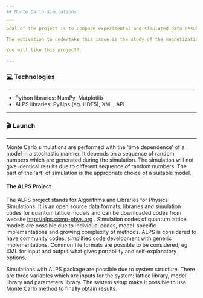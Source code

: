 ```yaml
---
## Monte Carlo Simulations
___

Goal of the project is to compare experimental and simulated data results of molecular magnetic complex. The numerical Monte Carlo simulation method is used with the ALPS package. The simulation algorithm was defined by the exchange interactions between atoms and the Ising model of the nearest neighbors (NN) in the respective lattices of one-dimensional chain and two-dimensional ladder, based on temperature-dependant variational approach. 

The motivation to undertake this issue is the study of the magnetization properties, specific heat and magnetic susceptibility for the first spin ladder Co(NCS)2 and the next one from the group of low-temperature magnetics.

You will like this project!

---
```

###  💻 Technologies
___

* Python libraries: NumPy, Matplotlib 
* ALPS libraries: PyAlps (eg. HDF5), XML, API

---
### 🎬 Launch
___

Monte Carlo simulations are performed with the 'time dependence' of a model in a stochastic manner. It depends on a sequence of random numbers which are generated during the simulation. The simulation will not give identical results due to different sequence of random numbers.  The part of the 'art' of simulation is the appropriate choice of a suitable model. 

#### The ALPS Project 

The ALPS project stands for Algorithms and Libraries for Physics Simulations. It is an open source data formats, libraries and simulation codes for quantum lattice models and can be downloaded codes from website  http://alps.comp-phys.org . Simulation codes of quantum lattice models are possible due to individual codes, model-specific implementations and growing complexity of methods. ALPS is considered to have community codes, simplified code development with generic implementations. Common file formats are possible to be considered, eg. XML for input and output what gives portability and self-explanatory options.

Simulations with ALPS package are possible due to system structure. There are three variables which are inputs for the system: lattice library, model library and parameters library. The system setup make it possible to use Monte Carlo method to finally obtain results.



